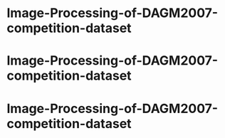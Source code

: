 # Image-Processing-of-DAGM2007-competition-dataset
# Image-Processing-of-DAGM2007-competition-dataset
# Image-Processing-of-DAGM2007-competition-dataset
